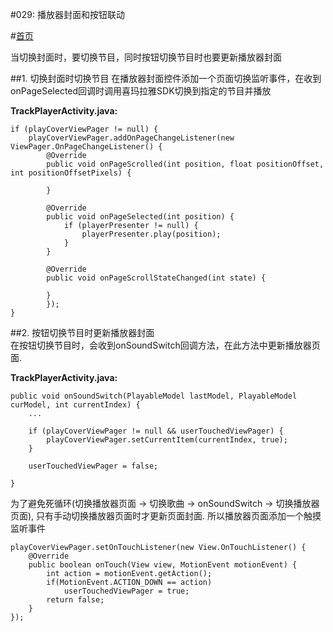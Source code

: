 #029: 播放器封面和按钮联动

#[首页](./../README.md)

当切换封面时，要切换节目，同时按钮切换节目时也要更新播放器封面

##1. 切换封面时切换节目
在播放器封面控件添加一个页面切换监听事件，在收到onPageSelected回调时调用喜玛拉雅SDK切换到指定的节目并播放

**TrackPlayerActivity.java:**

	if (playCoverViewPager != null) {
        playCoverViewPager.addOnPageChangeListener(new ViewPager.OnPageChangeListener() {
            @Override
            public void onPageScrolled(int position, float positionOffset, int positionOffsetPixels) {

            }

            @Override
            public void onPageSelected(int position) {
                if (playerPresenter != null) {
                    playerPresenter.play(position);
                }
            }

            @Override
            public void onPageScrollStateChanged(int state) {

            }
     		});
   	}
##2. 按钮切换节目时更新播放器封面         
在按钮切换节目时，会收到onSoundSwitch回调方法，在此方法中更新播放器页面. 

**TrackPlayerActivity.java:**

	public void onSoundSwitch(PlayableModel lastModel, PlayableModel curModel, int currentIndex) {
        ...
        
        if (playCoverViewPager != null && userTouchedViewPager) {
            playCoverViewPager.setCurrentItem(currentIndex, true);
        }

        userTouchedViewPager = false;

    }
    
为了避免死循环(切换播放器页面 -> 切换歌曲 -> onSoundSwitch -> 切换播放器页面), 只有手动切换播放器页面时才更新页面封面. 所以播放器页面添加一个触摸监听事件

	playCoverViewPager.setOnTouchListener(new View.OnTouchListener() {
        @Override
        public boolean onTouch(View view, MotionEvent motionEvent) {
            int action = motionEvent.getAction();
            if(MotionEvent.ACTION_DOWN == action)
                userTouchedViewPager = true;
            return false;
        }
    });

